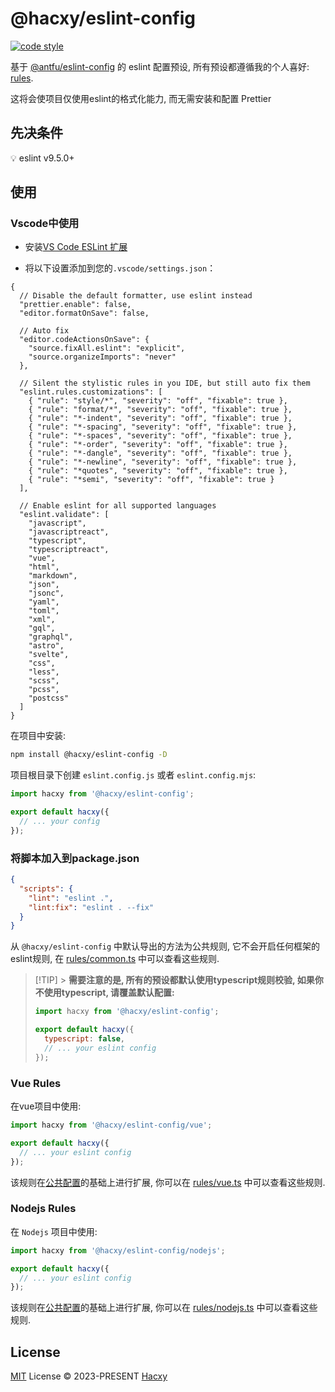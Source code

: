 # @hacxy/eslint-config

[![code style](https://antfu.me/badge-code-style.svg)](https://github.com/antfu/eslint-config)

基于 [@antfu/eslint-config](https://github.com/antfu/eslint-config) 的 eslint 配置预设, 所有预设都遵循我的个人喜好: [rules](https://github.com/hacxy/eslint-config/tree/main/src/rules).

这将会使项目仅使用eslint的格式化能力, 而无需安装和配置 Prettier

## 先决条件

💡 eslint v9.5.0+

## 使用

### Vscode中使用

- 安装[VS Code ESLint 扩展](https://marketplace.visualstudio.com/items?itemName=dbaeumer.vscode-eslint)

- 将以下设置添加到您的`.vscode/settings.json`：

```jsonc
{
  // Disable the default formatter, use eslint instead
  "prettier.enable": false,
  "editor.formatOnSave": false,

  // Auto fix
  "editor.codeActionsOnSave": {
    "source.fixAll.eslint": "explicit",
    "source.organizeImports": "never"
  },

  // Silent the stylistic rules in you IDE, but still auto fix them
  "eslint.rules.customizations": [
    { "rule": "style/*", "severity": "off", "fixable": true },
    { "rule": "format/*", "severity": "off", "fixable": true },
    { "rule": "*-indent", "severity": "off", "fixable": true },
    { "rule": "*-spacing", "severity": "off", "fixable": true },
    { "rule": "*-spaces", "severity": "off", "fixable": true },
    { "rule": "*-order", "severity": "off", "fixable": true },
    { "rule": "*-dangle", "severity": "off", "fixable": true },
    { "rule": "*-newline", "severity": "off", "fixable": true },
    { "rule": "*quotes", "severity": "off", "fixable": true },
    { "rule": "*semi", "severity": "off", "fixable": true }
  ],

  // Enable eslint for all supported languages
  "eslint.validate": [
    "javascript",
    "javascriptreact",
    "typescript",
    "typescriptreact",
    "vue",
    "html",
    "markdown",
    "json",
    "jsonc",
    "yaml",
    "toml",
    "xml",
    "gql",
    "graphql",
    "astro",
    "svelte",
    "css",
    "less",
    "scss",
    "pcss",
    "postcss"
  ]
}
```

在项目中安装:

```sh
npm install @hacxy/eslint-config -D
```

项目根目录下创建 `eslint.config.js` 或者 `eslint.config.mjs`:

```js
import hacxy from '@hacxy/eslint-config';

export default hacxy({
  // ... your config
});
```

### 将脚本加入到package.json

```json
{
  "scripts": {
    "lint": "eslint .",
    "lint:fix": "eslint . --fix"
  }
}
```

从 `@hacxy/eslint-config` 中默认导出的方法为公共规则, 它不会开启任何框架的eslint规则, 在 [rules/common.ts](https://github.com/hacxy/eslint-config/blob/main/src/rules/common.ts) 中可以查看这些规则.

> [!TIP] > **需要注意的是, 所有的预设都默认使用typescript规则校验, 如果你不使用typescript, 请覆盖默认配置:**
>
> ```js
> import hacxy from '@hacxy/eslint-config';
>
> export default hacxy({
>   typescript: false,
>   // ... your eslint config
> });
> ```

### Vue Rules

在vue项目中使用:

```js
import hacxy from '@hacxy/eslint-config/vue';

export default hacxy({
  // ... your eslint config
});
```

该规则在[公共配置](https://github.com/hacxy/eslint-config/blob/main/src/rules/common.ts)的基础上进行扩展, 你可以在 [rules/vue.ts](https://github.com/hacxy/eslint-config/blob/main/src/rules/vue.ts) 中可以查看这些规则.

### Nodejs Rules

在 `Nodejs` 项目中使用:

```js
import hacxy from '@hacxy/eslint-config/nodejs';

export default hacxy({
  // ... your eslint config
});
```

该规则在[公共配置](https://github.com/hacxy/eslint-config/blob/main/src/rules/common.ts)的基础上进行扩展, 你可以在 [rules/nodejs.ts](https://github.com/hacxy/eslint-config/blob/main/src/rules/nodejs.ts) 中可以查看这些规则.

## License

[MIT](./LICENSE) License &copy; 2023-PRESENT [Hacxy](https://github.com/hacxy)
